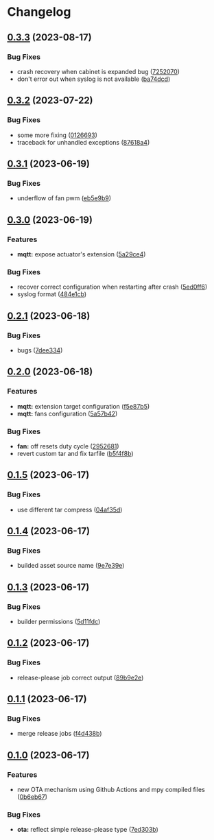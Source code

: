 # Changelog

## [0.3.3](https://github.com/AuHau/projector-cabinet/compare/v0.3.2...v0.3.3) (2023-08-17)


### Bug Fixes

* crash recovery when cabinet is expanded bug ([7252070](https://github.com/AuHau/projector-cabinet/commit/7252070fb80ca0bdc44d8f70a6c15a0ad158a62b))
* don't error out when syslog is not available ([ba74dcd](https://github.com/AuHau/projector-cabinet/commit/ba74dcdbe9fcf40f944af5f2d394f65ed3df3cab))

## [0.3.2](https://github.com/AuHau/projector-cabinet/compare/v0.3.1...v0.3.2) (2023-07-22)


### Bug Fixes

* some more fixing ([0126693](https://github.com/AuHau/projector-cabinet/commit/0126693fc49ac88e7b52665757672bb9edbba45f))
* traceback for unhandled exceptions ([87618a4](https://github.com/AuHau/projector-cabinet/commit/87618a41633968a7fd9db245ec9cdd786ce4bce1))

## [0.3.1](https://github.com/AuHau/projector-cabinet/compare/v0.3.0...v0.3.1) (2023-06-19)


### Bug Fixes

* underflow of fan pwm ([eb5e9b9](https://github.com/AuHau/projector-cabinet/commit/eb5e9b9d5d2ecf6da5a343ec5694fcccc4ab3049))

## [0.3.0](https://github.com/AuHau/projector-cabinet/compare/v0.2.1...v0.3.0) (2023-06-19)


### Features

* **mqtt:** expose actuator's extension ([5a29ce4](https://github.com/AuHau/projector-cabinet/commit/5a29ce446627cf0632ab04ef4f666a7cec7c00e0))


### Bug Fixes

* recover correct configuration when restarting after crash ([5ed0ff6](https://github.com/AuHau/projector-cabinet/commit/5ed0ff681734d7d25988c2870c71c69acecf9d1b))
* syslog format ([484e1cb](https://github.com/AuHau/projector-cabinet/commit/484e1cbc50b07813cca8b98dd84b1062b6938779))

## [0.2.1](https://github.com/AuHau/projector-cabinet/compare/v0.2.0...v0.2.1) (2023-06-18)


### Bug Fixes

* bugs ([7dee334](https://github.com/AuHau/projector-cabinet/commit/7dee334d7eafd5650619703c98dbe3d5649d6b00))

## [0.2.0](https://github.com/AuHau/projector-cabinet/compare/v0.1.5...v0.2.0) (2023-06-18)


### Features

* **mqtt:** extension target configuration ([f5e87b5](https://github.com/AuHau/projector-cabinet/commit/f5e87b5617057703612a36bc812b0418c790dd0a))
* **mqtt:** fans configuration ([5a57b42](https://github.com/AuHau/projector-cabinet/commit/5a57b42f79fea2eea04af359a79ac7d08bdff45d))


### Bug Fixes

* **fan:** off resets duty cycle ([2952681](https://github.com/AuHau/projector-cabinet/commit/2952681409744ba1f1e988e2f01610850ec01ed6))
* revert custom tar and fix tarfile ([b5f4f8b](https://github.com/AuHau/projector-cabinet/commit/b5f4f8b6b115490de6233753be86939c8b0f6fb9))

## [0.1.5](https://github.com/AuHau/projector-cabinet/compare/v0.1.4...v0.1.5) (2023-06-17)


### Bug Fixes

* use different tar compress ([04af35d](https://github.com/AuHau/projector-cabinet/commit/04af35d7a5fc833fdee7b87c0004e570961c3dae))

## [0.1.4](https://github.com/AuHau/projector-cabinet/compare/v0.1.3...v0.1.4) (2023-06-17)


### Bug Fixes

* builded asset source name ([9e7e39e](https://github.com/AuHau/projector-cabinet/commit/9e7e39e49075fb527f5c02b765ce32e60e14f1e8))

## [0.1.3](https://github.com/AuHau/projector-cabinet/compare/v0.1.2...v0.1.3) (2023-06-17)


### Bug Fixes

* builder permissions ([5d11fdc](https://github.com/AuHau/projector-cabinet/commit/5d11fdcc5532be678156ee59be545ae5d648aa9c))

## [0.1.2](https://github.com/AuHau/projector-cabinet/compare/v0.1.1...v0.1.2) (2023-06-17)


### Bug Fixes

* release-please job correct output ([89b9e2e](https://github.com/AuHau/projector-cabinet/commit/89b9e2ed5f7dbc23f5f9cd29d80a6c668b998d48))

## [0.1.1](https://github.com/AuHau/projector-cabinet/compare/v0.1.0...v0.1.1) (2023-06-17)


### Bug Fixes

* merge release jobs ([f4d438b](https://github.com/AuHau/projector-cabinet/commit/f4d438b765b90e49bc31064a78cd9a800a9f87ea))

## [0.1.0](https://github.com/AuHau/projector-cabinet/compare/0.0.1...v0.1.0) (2023-06-17)


### Features

* new OTA mechanism using Github Actions and mpy compiled files ([0b6eb67](https://github.com/AuHau/projector-cabinet/commit/0b6eb67a0d31dac301785eebe84bdcc270f8f68a))


### Bug Fixes

* **ota:** reflect simple release-please type ([7ed303b](https://github.com/AuHau/projector-cabinet/commit/7ed303bbfbd83803e60e727c8198f8a25b256d00))
